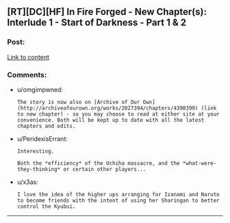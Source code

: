 ## [RT][DC][HF] In Fire Forged - New Chapter(s): Interlude 1 - Start of Darkness - Part 1 & 2

### Post:

[Link to content](https://www.fanfiction.net/s/10263221/6/In-Fire-Forged)

### Comments:

- u/omgimpwned:
  ```
  The story is now also on [Archive of Our Own](http://archiveofourown.org/works/2027394/chapters/4398399) (link to new chapter) - so you may choose to read at either site at your convenience. Both will be kept up to date with all the latest chapters and edits.
  ```

- u/PeridexisErrant:
  ```
  Interesting.  

  Both the *efficiency* of the Uchiha massacre, and the *what-were-they-thinking* or certain other players...
  ```

- u/x3as:
  ```
  I love the idea of the higher ups arranging for Izanami and Naruto to become friends with the intent of using her Sharingan to better control the Kyubui.
  ```

---

